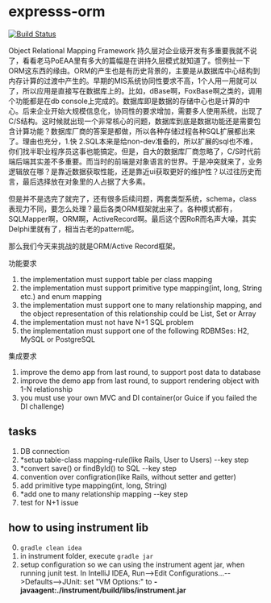 expresss-orm
============

[![Build Status](https://api.travis-ci.org/whunmr/express-orm.png?branch=master)](https://travis-ci.org/whunnmr/express-orm)

Object Relational Mapping Framework
持久层对企业级开发有多重要我就不说了，看看老马PoEAA里有多大的篇幅是在讲持久层模式就知道了。惯例扯一下ORM这东西的缘由。ORM的产生也是有历史背景的，主要是从数据库中心结构到内存计算的过渡中产生的。早期的MIS系统协同性要求不高，1个人用一用就可以了，所以应用是直接写在数据库上的。比如，dBase啊，FoxBase啊之类的，调用个功能都是在db console上完成的。数据库即是数据的存储中心也是计算的中心。后来企业开始大规模信息化，协同性的要求增加，需要多人使用系统，出现了C/S结构。这时候就出现一个非常核心的问题，数据库到底是数据功能还是需要包含计算功能？数据库厂商的答案是都做，所以各种存储过程各种SQL扩展都出来了。理由也充分，1.快 2.SQL本来是给non-dev准备的，所以扩展的sql也不难，你们找半职业程序员这事也能搞定。但是，自大的数据库厂商忽略了，C/S时代前端后端其实差不多重要。而当时的前端是对象语言的世界。于是冲突就来了，业务逻辑放在哪？是靠近数据获取性能，还是靠近ui获取更好的维护性？以过往历史而言，最后选择放在对象里的人占据了大多素。

但是并不是选完了就完了，还有很多后续问题，两套类型系统，schema，class表现力不同，要怎么处理？最后各类ORM框架就出来了。各种模式都有，SQLMapper啊，ORM啊，ActiveRecord啊。最后这个因RoR而名声大噪，其实Delphi里就有了，相当古老的pattern呢。

那么我们今天来挑战的就是ORM/Active Record框架。

功能要求

1. the implementation must support table per class mapping
2. the implementation must support primitive type mapping(int, long, String etc.) and enum mapping
3. the implementation must support one to many relationship mapping, and the object representation of this relationship could be List, Set or Array
4. the implementation must not have N+1 SQL problem
5. the implementation must support one of the following RDBMSes: H2, MySQL or PostgreSQL

集成要求
1. improve the demo app from last round, to support post data to database
2. improve the demo app from last round, to support rendering object with 1-N relationship
3. you must use your own MVC and DI container(or Guice if you failed the DI challenge)


tasks
---------------------------
1. DB connection
2. *setup table-class mapping-rule(like Rails, User to Users) --key step
3. *convert save() or findById() to SQL  --key step
4. convention over configration(like Rails, without setter and getter)
5. add primitive type mapping(int, long, String)
6. *add one to many relationship mapping  --key step
7. test for N+1 issue


how to using instrument lib
---------------------------
0. `gradle clean idea`
1. in instrument folder, execute `gradle jar`
2. setup configuration so we can using the instrument agent jar, when running junit test.
In IntelliJ IDEA,  Run-->Edit Configurations…-->Defaults-->JUnit:
set "VM Options:" to **-javaagent:./instrument/build/libs/instrument.jar**
